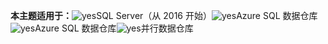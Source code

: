 <Token>**本主题适用于：**![yes](../includes/media/yes.png)SQL Server（从 2016 开始）![yes](../includes/media/yes.png)Azure SQL 数据仓库![yes](../includes/media/yes.png)Azure SQL 数据仓库![yes](../includes/media/yes.png)并行数据仓库 </Token>